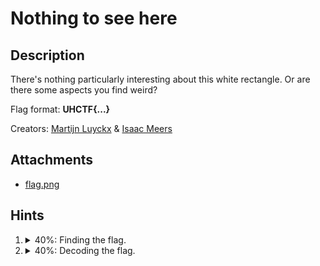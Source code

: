 # Nothing to see here

## Description
There's nothing particularly interesting about this white rectangle. Or are there some aspects you find weird?

Flag format: **UHCTF{...}**

Creators: [Martijn Luyckx](https://martijnluyckx.be) & [Isaac Meers](https://isaacmeers.be)

## Attachments
* [flag.png](flag.png)

## Hints
1. <details><summary>40%: Finding the flag.</summary>Man strings.</details>
2. <details><summary>40%: Decoding the flag.</summary>The state of being strikingly different from something else in juxtaposition or close association.</details>